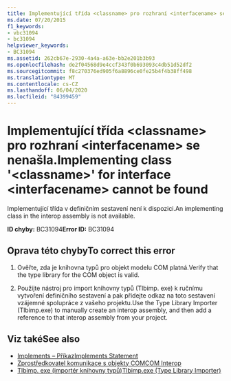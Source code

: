 ```yaml
---
title: Implementující třída <classname> pro rozhraní <interfacename> se nenašla.
ms.date: 07/20/2015
f1_keywords:
- vbc31094
- bc31094
helpviewer_keywords:
- BC31094
ms.assetid: 262cb67e-2930-4a4a-a63e-bb2e201b3b93
ms.openlocfilehash: de2f04568d9e4ccf343f0b693093c4db51d52df2
ms.sourcegitcommit: f8c270376ed905f6a8896ce0fe25b4f4b38ff498
ms.translationtype: MT
ms.contentlocale: cs-CZ
ms.lasthandoff: 06/04/2020
ms.locfileid: "84399459"
---
```

# <a name="implementing-class-classname-for-interface-interfacename-cannot-be-found"></a><span data-ttu-id="e8c99-102">Implementující třída \<classname> pro rozhraní \<interfacename> se nenašla.</span><span class="sxs-lookup"><span data-stu-id="e8c99-102">Implementing class '\<classname>' for interface \<interfacename> cannot be found</span></span>
<span data-ttu-id="e8c99-103">Implementující třída v definičním sestavení není k dispozici.</span><span class="sxs-lookup"><span data-stu-id="e8c99-103">An implementing class in the interop assembly is not available.</span></span>  
  
 <span data-ttu-id="e8c99-104">**ID chyby:** BC31094</span><span class="sxs-lookup"><span data-stu-id="e8c99-104">**Error ID:** BC31094</span></span>  
  
## <a name="to-correct-this-error"></a><span data-ttu-id="e8c99-105">Oprava této chyby</span><span class="sxs-lookup"><span data-stu-id="e8c99-105">To correct this error</span></span>  
  
1. <span data-ttu-id="e8c99-106">Ověřte, zda je knihovna typů pro objekt modelu COM platná.</span><span class="sxs-lookup"><span data-stu-id="e8c99-106">Verify that the type library for the COM object is valid.</span></span>  
  
2. <span data-ttu-id="e8c99-107">Použijte nástroj pro import knihovny typů (Tlbimp. exe) k ručnímu vytvoření definičního sestavení a pak přidejte odkaz na toto sestavení vzájemné spolupráce z vašeho projektu.</span><span class="sxs-lookup"><span data-stu-id="e8c99-107">Use the Type Library Importer (Tlbimp.exe) to manually create an interop assembly, and then add a reference to that interop assembly from your project.</span></span>  
  
## <a name="see-also"></a><span data-ttu-id="e8c99-108">Viz také</span><span class="sxs-lookup"><span data-stu-id="e8c99-108">See also</span></span>

- [<span data-ttu-id="e8c99-109">Implements – Příkaz</span><span class="sxs-lookup"><span data-stu-id="e8c99-109">Implements Statement</span></span>](../language-reference/statements/implements-statement.md)
- [<span data-ttu-id="e8c99-110">Zprostředkovatel komunikace s objekty COM</span><span class="sxs-lookup"><span data-stu-id="e8c99-110">COM Interop</span></span>](../programming-guide/com-interop/index.md)
- [<span data-ttu-id="e8c99-111">Tlbimp. exe (importér knihovny typů)</span><span class="sxs-lookup"><span data-stu-id="e8c99-111">Tlbimp.exe (Type Library Importer)</span></span>](../../framework/tools/tlbimp-exe-type-library-importer.md)
